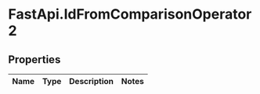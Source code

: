 # FastApi.IdFromComparisonOperator2

## Properties
Name | Type | Description | Notes
------------ | ------------- | ------------- | -------------
